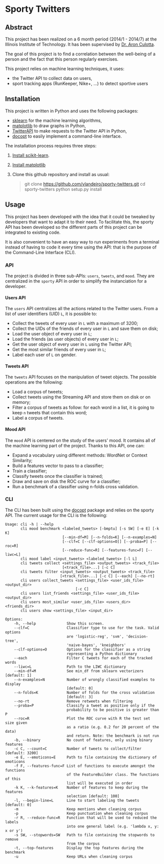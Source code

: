 # Sporty Twitters

## Abstract

This project has been realized on a 6 month period (2014/1 - 2014/7) at the Illinois Institute of Technology. It has been supervised by [Dr. Aron Culotta](http://cs.iit.edu/~culotta/).

The goal of this project is to find a correlation between the well-being of a person and the fact that this person regularly exercises.

This project relies on machine learning techniques, it uses:

- the Twitter API to collect data on users,
- sport tracking apps (RunKeeper, Nike+, ...) to detect sportive users

## Installation

This project is written in Python and uses the following packages:

- [sklearn](http://scikit-learn.org/stable/) for the machine learning algorithms,
- [matplotlib](http://matplotlib.org/) to draw graphs in Python,
- [TwitterAPI](https://github.com/geduldig/TwitterAPI) to make requests to the Twitter API in Python,
- [docopt](http://docopt.org/) to easily implement a command-line interface.

The installation process requires three steps:

1. [Install scikit-learn](http://scikit-learn.org/stable/install.html). 
2. [Install matplotlib](http://matplotlib.org/faq/installing_faq.html#how-to-install)
3. Clone this github repository and install as usual:

	> git clone https://github.com/vlandeiro/sporty-twitters.git
	> cd sporty-twitters
	> python setup.py install

## Usage

This project has been developed with the idea that it could be tweaked by developers that want to adapt it to their need. To facilitate this, the sporty API has been developed so the different parts of this project can be integrated to existing code.

It is also convenient to have an easy way to run experiments from a terminal instead of having to code it every time using the API: that is the purpose of the Command-Line Interface (CLI).

### API

The project is divided in three sub-APIs: `users`, `tweets`, and `mood`. They are centralized in the `sporty` API in order to simplify the instanciation for a developer.

#### Users API

The `users` API centralizes all the actions related to the Twitter users. From a list of user identifiers (UID) `L`, it is possible to:

- Collect the tweets of every user in `L` with a maximum of 3200;
- Collect the UIDs of the friends of every user in `L` and save them on disk;
- Load the user object of every user in `L`;
- Load the friends (as user objects) of every user in `L`;
- Get the user object of every user in `L` using the Twitter API;
- Get the most similar friends of every user in `L`;
- Label each user of `L` on gender.

#### Tweets API

The `tweets` API focuses on the manipulation of tweet objects. The possible operations are the following:

- Load a corpus of tweets;
- Collect tweets using the Streaming API and store them on disk or on memory;
- Filter a corpus of tweets as follow: for each word in a list, it is going to keep `n` tweets that contain this word;
- Label a corpus of tweets.

#### Mood API

The `mood` API is centered on the study of the users' mood. It contains all of the machine learning part of the project. Thanks to this API, one can:

- Expand a vocabulary using different methods: WordNet or Context Similarity;
- Build a features vector to pass to a classifier;
- Train a classifier;
- Classify tweets once the classifier is trained;
- Draw and save on disk the ROC curve for a classifier;
- Run a benchmark of a classifier using n-folds cross validation.

### CLI

The CLI has been built using the [docopt](http://docopt.org/) package and relies on the sporty API. The current usage for the CLI is the following:

```
Usage: cli -h | --help
       cli mood benchmark <labeled_tweets> [-bmptu] [-s SW] [-e E] [-k K]
                          [--min-df=M] [--n-folds=K] [--n-examples=N]
                          [--clf=C [--clf-options=O]] [--proba=P] [--roc=R]
                          [--reduce-func=R] [--features-func=F] [--liwc=L]
       cli mood label <input_tweets> <labeled_tweets> [-l L]
       cli tweets collect <settings_file> <output_tweets> <track_file>
                          [<track_file>...] [-c C]
       cli tweets filter <input_tweets> <output_tweets> <track_file>
                         [<track_file>...] [-c C] [--each] [--no-rt]
       cli users collect_tweets <settings_file> <user_ids_file> <output_dir>
                                [-c C]
       cli users list_friends <settings_file> <user_ids_file> <output_dir>
       cli users most_similar <user_ids_file> <users_dir> <friends_dir>
       cli users show <settings_file> <input_dir>

Options:
    -h, --help              Show this screen.
    --clf=C                 Classifier type to use for the task. Valid options
                            are 'logistic-reg', 'svm', 'decision-tree',
                            'naive-bayes', 'kneighbors'
    --clf-options=O         Options for the classifier as a string
                            representing a Python dictionary
    --each                  Filter C tweets for each of the tracked words
    --liwc=L                Path to the LIWC dictionary
    --min-df=M              See min_df from sklearn vectorizers [default: 1]
    --n-examples=N          Number of wrongly classified examples to display
                            [default: 0]
    --n-folds=K             Number of folds for the cross validation
                            [default: 3]
    --no-rt                 Remove retweets when filtering
    --proba=P               Classify a tweet as positive only if the
                            probability to be positive is greater than P
    --roc=R                 Plot the ROC curve with R the test set size given
                            as a ratio (e.g. 0.2 for 20 percent of the data)
                            and return. Note: the benchmark is not run
    -b, --binary            No count of features, only using binary features
    -c C, --count=C         Number of tweets to collect/filter [default: 3200]
    -e E, --emoticons=E     Path to file containing the dictionary of emoticons
    -f F, --features-func=F List of functions to execute amongst the functions
                            of the FeatureBuilder class. The functions of this
                            list will be executed in order
    -k K, --k-features=K    Number of features to keep during the features
                            selection [default: 100]
    -l, --begin-line=L      Line to start labeling the tweets [default: 0]
    -m                      Keep mentions when cleaning corpus
    -p                      Keep punctuation when cleaning corpus
    -r R, --reduce-func=R   Function that will be used to reduced the labels
                            into one general label (e.g. 'lambda x, y: x or y')
    -s SW, --stopwords=SW   Path to file containing the stopwords to remove
                            from the corpus
    -t, --top-features      Display the top features during the benchmark
    -u                      Keep URLs when cleaning corpus
```